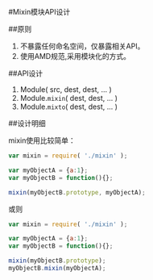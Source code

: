 #Mixin模块API设计

##原则

1. 不暴露任何命名空间，仅暴露相关API。
2. 使用AMD规范,采用模块化的方式。

##API设计

1. Module( src, dest, dest, ... )
2. Module.`mixin`( dest, dest, ... )
3. Module.`mixto`( dest, dest, ... )

##设计明细

mixin使用比较简单：

```javascript
var mixin = require( './mixin' );

var myObjectA = {a:1};
var myObjectB = function(){};

mixin(myObjectB.prototype, myObjectA);

```

或则

```javascript
var mixin = require( './mixin' );

var myObjectA = {a:1};
var myObjectB = function(){};

mixin(myObjectB.prototype);
myObjectB.mixin(myObjectA);
```
